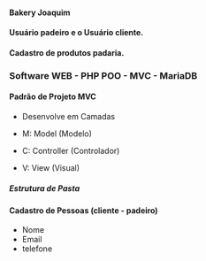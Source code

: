 #### Bakery Joaquim

#### Usuário padeiro e o Usuário cliente.

#### Cadastro de produtos padaria.

### Software WEB - PHP POO - MVC - MariaDB

#### Padrão de Projeto MVC

-   Desenvolve em Camadas

-   M: Model (Modelo)

-   C: Controller (Controlador)

-   V: View (Visual)


##### Estrutura de Pasta



#### Cadastro de Pessoas (cliente - padeiro)

-   Nome
-   Email
-   telefone



